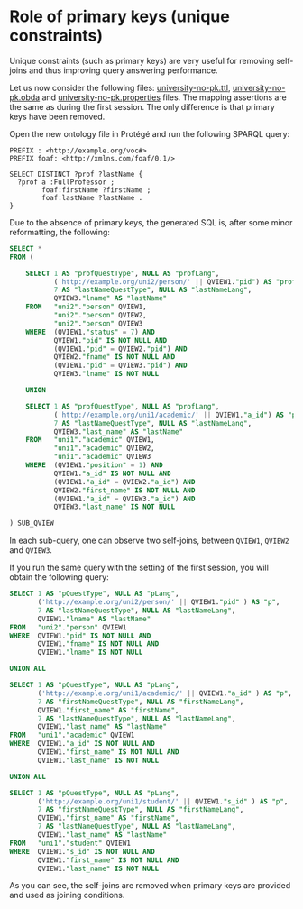 # Role of primary keys (unique constraints)


Unique constraints (such as primary keys) are very useful for removing self-joins and thus improving query answering performance.

Let us now consider the following files: [university-no-pk.ttl](university-no-pk.ttl), [university-no-pk.obda](university-no-pk.obda) and [university-no-pk.properties](university-no-pk.properties) files.
The mapping assertions are the same as during the first session.
The only difference is that primary keys have been removed.

Open the new ontology file in Protégé and run the following SPARQL query:

```sparql
PREFIX : <http://example.org/voc#>
PREFIX foaf: <http://xmlns.com/foaf/0.1/>

SELECT DISTINCT ?prof ?lastName {
  ?prof a :FullProfessor ;
        foaf:firstName ?firstName ;
        foaf:lastName ?lastName .
}
```

Due to the absence of primary keys, the generated SQL is, after some minor reformatting, the following:

```sql
SELECT *
FROM (

    SELECT 1 AS "profQuestType", NULL AS "profLang",
           ('http://example.org/uni2/person/' || QVIEW1."pid") AS "prof",
           7 AS "lastNameQuestType", NULL AS "lastNameLang",
           QVIEW3."lname" AS "lastName"
    FROM   "uni2"."person" QVIEW1,
           "uni2"."person" QVIEW2,
           "uni2"."person" QVIEW3
    WHERE  (QVIEW1."status" = 7) AND
           QVIEW1."pid" IS NOT NULL AND
           (QVIEW1."pid" = QVIEW2."pid") AND
           QVIEW2."fname" IS NOT NULL AND
           (QVIEW1."pid" = QVIEW3."pid") AND
           QVIEW3."lname" IS NOT NULL

    UNION

    SELECT 1 AS "profQuestType", NULL AS "profLang",
           ('http://example.org/uni1/academic/' || QVIEW1."a_id") AS "prof",
           7 AS "lastNameQuestType", NULL AS "lastNameLang",
           QVIEW3."last_name" AS "lastName"
    FROM   "uni1"."academic" QVIEW1,
           "uni1"."academic" QVIEW2,
           "uni1"."academic" QVIEW3
    WHERE  (QVIEW1."position" = 1) AND
           QVIEW1."a_id" IS NOT NULL AND
           (QVIEW1."a_id" = QVIEW2."a_id") AND
           QVIEW2."first_name" IS NOT NULL AND
           (QVIEW1."a_id" = QVIEW3."a_id") AND
           QVIEW3."last_name" IS NOT NULL

) SUB_QVIEW
```

In each sub-query, one can observe two self-joins, between `QVIEW1`, `QVIEW2` and `QVIEW3`.

If you run the same query with the setting of the first session, you will obtain the following query:

```sql
SELECT 1 AS "pQuestType", NULL AS "pLang",
       ('http://example.org/uni2/person/' || QVIEW1."pid" ) AS "p",
       7 AS "lastNameQuestType", NULL AS "lastNameLang",
       QVIEW1."lname" AS "lastName"
FROM   "uni2"."person" QVIEW1
WHERE  QVIEW1."pid" IS NOT NULL AND
       QVIEW1."fname" IS NOT NULL AND
       QVIEW1."lname" IS NOT NULL

UNION ALL

SELECT 1 AS "pQuestType", NULL AS "pLang",
       ('http://example.org/uni1/academic/' || QVIEW1."a_id" ) AS "p",
       7 AS "firstNameQuestType", NULL AS "firstNameLang",
       QVIEW1."first_name" AS "firstName",
       7 AS "lastNameQuestType", NULL AS "lastNameLang",
       QVIEW1."last_name" AS "lastName"
FROM   "uni1"."academic" QVIEW1
WHERE  QVIEW1."a_id" IS NOT NULL AND
       QVIEW1."first_name" IS NOT NULL AND
       QVIEW1."last_name" IS NOT NULL

UNION ALL

SELECT 1 AS "pQuestType", NULL AS "pLang",
       ('http://example.org/uni1/student/' || QVIEW1."s_id" ) AS "p",
       7 AS "firstNameQuestType", NULL AS "firstNameLang",
       QVIEW1."first_name" AS "firstName",
       7 AS "lastNameQuestType", NULL AS "lastNameLang",
       QVIEW1."last_name" AS "lastName"
FROM   "uni1"."student" QVIEW1
WHERE  QVIEW1."s_id" IS NOT NULL AND
       QVIEW1."first_name" IS NOT NULL AND
       QVIEW1."last_name" IS NOT NULL
```

As you can see, the self-joins are removed when primary keys are provided and used as joining conditions.

